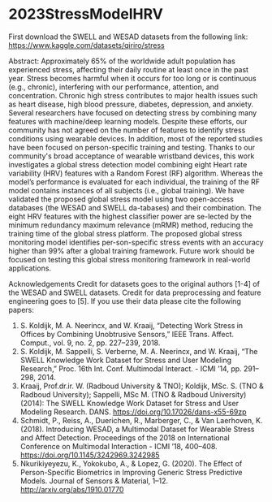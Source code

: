# 2023StressModelHRV

First download the SWELL and WESAD datasets from the following link:  https://www.kaggle.com/datasets/qiriro/stress

Abstract: Approximately 65% of the worldwide adult population has experienced stress, affecting their daily routine at least once in the past year. Stress becomes harmful when it occurs for too long or is continuous (e.g., chronic), interfering with our performance, attention, and concentration. Chronic high stress contributes to major health issues such as heart disease, high blood pressure, diabetes, depression, and anxiety. Several researchers have focused on detecting stress by combining many features with machine/deep learning models. Despite these efforts, our community has not agreed on the number of features to identify stress conditions using wearable devices. In addition, most of the reported studies have been focused on person-specific training and testing. Thanks to our community's broad acceptance of wearable wristband devices, this work investigates a global stress detection model combining eight Heart rate variability (HRV) features with a Random Forest (RF) algorithm. Whereas the model’s performance is evaluated for each individual, the training of the RF model contains instances of all subjects (i.e., global training). We have validated the proposed global stress model using two open-access databases (the WESAD and SWELL da-tabases) and their combination. The eight HRV features with the highest classifier power are se-lected by the minimum redundancy maximum relevance (mRMR) method, reducing the training time of the global stress platform. The proposed global stress monitoring model identifies per-son-specific stress events with an accuracy higher than 99% after a global training framework. Future work should be focused on testing this global stress monitoring framework in real-world applications.

Acknowledgements
Credit for datasets goes to the original authors [1-4] of the WESAD and SWELL datasets. Credit for data preprocessing and feature engineering goes to [5]. If you use their data please cite the following papers:

1. S. Koldijk, M. A. Neerincx, and W. Kraaij, “Detecting Work Stress in Offices by Combining Unobtrusive Sensors,” IEEE Trans. Affect. Comput., vol. 9, no. 2, pp. 227–239, 2018.
2. S. Koldijk, M. Sappelli, S. Verberne, M. A. Neerincx, and W. Kraaij, “The SWELL Knowledge Work Dataset for Stress and User Modeling Research,” Proc. 16th Int. Conf. Multimodal Interact. - ICMI ’14, pp. 291–298, 2014.
3. Kraaij, Prof.dr.ir. W. (Radboud University & TNO); Koldijk, MSc. S. (TNO & Radboud University); Sappelli, MSc M. (TNO & Radboud University) (2014): The SWELL Knowledge Work Dataset for Stress and User Modeling Research. DANS. https://doi.org/10.17026/dans-x55-69zp
4. Schmidt, P., Reiss, A., Duerichen, R., Marberger, C., & Van Laerhoven, K. (2018). Introducing WESAD, a Multimodal Dataset for Wearable Stress and Affect Detection. Proceedings of the 2018 on International Conference on Multimodal Interaction - ICMI ’18, 400–408. https://doi.org/10.1145/3242969.3242985
5. Nkurikiyeyezu, K., Yokokubo, A., & Lopez, G. (2020). The Effect of Person-Specific Biometrics in Improving Generic Stress Predictive Models. Journal of Sensors & Material, 1–12. http://arxiv.org/abs/1910.01770
